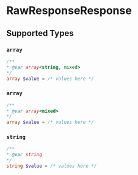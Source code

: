 # RawResponseResponse


## Supported Types

### `array`

```php
/**
* @var array<string, mixed>
*/
array $value = /* values here */
```

### `array`

```php
/**
* @var array<mixed>
*/
array $value = /* values here */
```

### `string`

```php
/**
* @var string
*/
string $value = /* values here */
```

